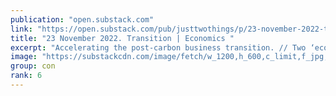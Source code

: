 ```yaml
---
publication: "open.substack.com"
link: "https://open.substack.com/pub/justtwothings/p/23-november-2022-transition-economics"
title: "23 November 2022. Transition | Economics "
excerpt: "Accelerating the post-carbon business transition. // Two ‘economics books of the year’"
image: "https://substackcdn.com/image/fetch/w_1200,h_600,c_limit,f_jpg,q_auto:good,fl_progressive:steep/https%3A%2F%2Fbucketeer-e05bbc84-baa3-437e-9518-adb32be77984.s3.amazonaws.com%2Fpublic%2Fimages%2Fccbdf366-ecbc-4ea1-87cb-3d1a8fe2de3b_2105x1232.jpeg"
group: con
rank: 6
---
```

